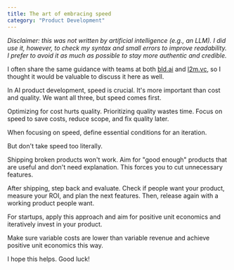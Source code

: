 ```yaml
---
title: The art of embracing speed
category: "Product Development"
---
```


*Disclaimer: this was not written by artificial intelligence (e.g., an LLM). I did use it, however, to check my syntax and small errors to improve readability. I prefer to avoid it as much as possible to stay more authentic and credible.*

I often share the same guidance with teams at both [bld.ai](https://bld.ai) and [l2m.vc](https://l2m.vc), so I thought it would be valuable to discuss it here as well.

In AI product development, speed is crucial. It's more important than cost and quality. We want all three, but speed comes first.

Optimizing for cost hurts quality. Prioritizing quality wastes time. Focus on speed to save costs, reduce scope, and fix quality later.

When focusing on speed, define essential conditions for an iteration.

But don't take speed too literally.

Shipping broken products won't work. Aim for "good enough" products that are useful and don't need explanation. This forces you to cut unnecessary features.

After shipping, step back and evaluate. Check if people want your product, measure your ROI, and plan the next features. Then, release again with a working product people want.

For startups, apply this approach and aim for positive unit economics and iteratively invest in your product.

Make sure variable costs are lower than variable revenue and achieve positive unit economics this way.

I hope this helps. Good luck!
